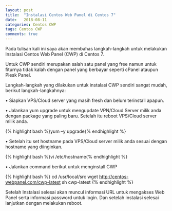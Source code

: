 ```yaml
---
layout: post
title:  "Instalasi Centos Web Panel di Centos 7"
date:   2018-08-11
categories: Centos CWP
tags: Centos CWP
comments: true
---
```


Pada tulisan kali ini saya akan membahas langkah-langkah untuk melakukan Instalasi Centos Web Panel (CWP) di Centos 7.

Untuk CWP sendiri merupakan salah satu panel yang free namun untuk fiturnya tidak kalah dengan panel yang berbayar seperti cPanel ataupun Plesk Panel.

Langkah-langkah yang dilakukan untuk instalasi CWP sendiri sangat mudah, berikut langkah-langkahnya:

•	Siapkan VPS/Cloud server yang masih fresh dan belum terinstall apapun.

•	Jalankan yum upgrade untuk mengupdate VPN/Cloud Server milik anda dengan package yang paling baru. Setelah itu reboot VPS/Cloud server milik anda.

{% highlight bash %}yum –y upgrade{% endhighlight %}

•	Setelah itu set hostname pada VPS/Cloud server milik anda sesuai dengan hostname yang diinginkan.

{% highlight bash %}vi /etc/hostname{% endhighlight %}

•	Jalankan command berikut untuk menginstall CWP

{% highlight bash %}
cd /usr/local/src
wget http://centos-webpanel.com/cwp-latest
sh cwp-latest
{% endhighlight %}

Setelah Instalasi selesai akan muncul informasi URL untuk mengakses Web Panel serta informasi password untuk login. Dan setelah instalasi selesai lanjutkan dengan melakukan reboot.

